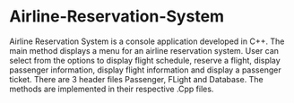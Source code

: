 # Airline-Reservation-System
Airline Reservation System is a console application developed in C++. 
The main method displays a menu for an airline reservation system. User can select from the options to display flight schedule, reserve a flight, display passenger information, display flight information and display a passenger ticket. 
There are 3 header files Passenger, FLight and Database. The methods are implemented in their respective .Cpp files. 
